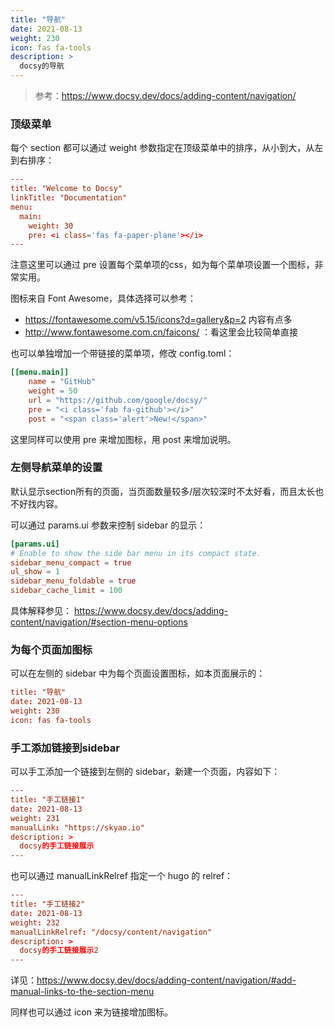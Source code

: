 ```yaml
---
title: "导航"
date: 2021-08-13
weight: 230
icon: fas fa-tools
description: >
  docsy的导航
---
```


> 参考：https://www.docsy.dev/docs/adding-content/navigation/

### 顶级菜单

每个 section 都可以通过 weight 参数指定在顶级菜单中的排序，从小到大，从左到右排序：

```toml
---
title: "Welcome to Docsy"
linkTitle: "Documentation"
menu:
  main:
    weight: 30
    pre: <i class='fas fa-paper-plane'></i>
---
```

注意这里可以通过 pre 设置每个菜单项的css，如为每个菜单项设置一个图标，非常实用。

图标来自 Font Awesome，具体选择可以参考：

- https://fontawesome.com/v5.15/icons?d=gallery&p=2 内容有点多
- http://www.fontawesome.com.cn/faicons/ ：看这里会比较简单直接

也可以单独增加一个带链接的菜单项，修改 config.toml：

```toml
[[menu.main]]
    name = "GitHub"
    weight = 50
    url = "https://github.com/google/docsy/"
    pre = "<i class='fab fa-github'></i>"
    post = "<span class='alert'>New!</span>" 
```

这里同样可以使用 pre 来增加图标，用 post 来增加说明。

### 左侧导航菜单的设置

默认显示section所有的页面，当页面数量较多/层次较深时不太好看，而且太长也不好找内容。

可以通过 params.ui 参数来控制 sidebar 的显示：

```toml
[params.ui]
# Enable to show the side bar menu in its compact state.
sidebar_menu_compact = true
ul_show = 1
sidebar_menu_foldable = true
sidebar_cache_limit = 100
```

具体解释参见： https://www.docsy.dev/docs/adding-content/navigation/#section-menu-options

### 为每个页面加图标

可以在左侧的 sidebar 中为每个页面设置图标，如本页面展示的：

```toml
title: "导航"
date: 2021-08-13
weight: 230
icon: fas fa-tools
```

### 手工添加链接到sidebar

可以手工添加一个链接到左侧的 sidebar，新建一个页面，内容如下：

```toml
---
title: "手工链接1"
date: 2021-08-13
weight: 231
manualLink: "https://skyao.io"
description: >
  docsy的手工链接展示
---
```

也可以通过 manualLinkRelref 指定一个 hugo 的 relref：

```toml
---
title: "手工链接2"
date: 2021-08-13
weight: 232
manualLinkRelref: "/docsy/content/navigation"
description: >
  docsy的手工链接展示2
---
```

详见：https://www.docsy.dev/docs/adding-content/navigation/#add-manual-links-to-the-section-menu

同样也可以通过 icon 来为链接增加图标。

